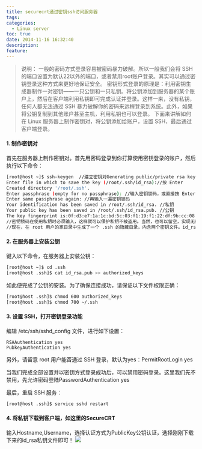 ```yaml
---
title: securecrt通过密钥ssh访问服务器
tags:
categories:
  - Linux server
toc: true
date: 2014-11-16 16:32:40
description:
feature:
---
```


>说明：
一般的密码方式登录容易被密码暴力破解。所以一般我们会将 SSH 的端口设置为默认22以外的端口，或者禁用root账户登录。其实可以通过密钥登录这种方式来更好地保证安全。
密钥形式登录的原理是：利用密钥生成器制作一对密钥——一只公钥和一只私钥。将公钥添加到服务器的某个账户上，然后在客户端利用私钥即可完成认证并登录。这样一来，没有私钥，任何人都无法通过 SSH 暴力破解你的密码来远程登录到系统。此外，如果将公钥复制到其他账户甚至主机，利用私钥也可以登录。
下面来讲解如何在 Linux 服务器上制作密钥对，将公钥添加给账户，设置 SSH，最后通过客户端登录。

#### 1. 制作密钥对
首先在服务器上制作密钥对。首先用密码登录到你打算使用密钥登录的账户，然后执行以下命令：
``` bash
[root@host ~]$ ssh-keygen  //建立密钥对Generating public/private rsa key pair.
Enter file in which to save the key (/root/.ssh/id_rsa)://按 Enter
Created directory '/root/.ssh'.
Enter passphrase (empty for no passphrase): //输入密钥锁码，或直接按 Enter 留空
Enter same passphrase again: //再输入一遍密钥锁码
Your identification has been saved in /root/.ssh/id_rsa. //私钥
Your public key has been saved in /root/.ssh/id_rsa.pub. //公钥
The key fingerprint is:0f:d3:e7:1a:1c:bd:5c:03:f1:19:f1:22:df:9b:cc:08 root@host
//密钥锁码在使用私钥时必须输入，这样就可以保护私钥不被盗用。当然，也可以留空，实现无密码登录。
//现在，在 root 用户的家目录中生成了一个 .ssh 的隐藏目录，内含两个密钥文件。id_rsa 为私钥，id_rsa.pub 为公钥。
```


#### 2. 在服务器上安装公钥
键入以下命令，在服务器上安装公钥：
``` bash
[root@host ~]$ cd .ssh
[root@host .ssh]$ cat id_rsa.pub >> authorized_keys
```
如此便完成了公钥的安装。为了确保连接成功，请保证以下文件权限正确：
``` bash
[root@host .ssh]$ chmod 600 authorized_keys
[root@host .ssh]$ chmod 700 ~/.ssh
```

#### 3. 设置 SSH，打开密钥登录功能
编辑 /etc/ssh/sshd_config 文件，进行如下设置：
```
RSAAuthentication yes
PubkeyAuthentication yes
```
另外，请留意 root 用户能否通过 SSH 登录，默认为yes：PermitRootLogin yes

当我们完成全部设置并以密钥方式登录成功后，可以禁用密码登录。这里我们先不禁用，先允许密码登陆PasswordAuthentication yes

最后，重启 SSH 服务：
``` bash
[root@host .ssh]$ service sshd restart
```


#### 4. 将私钥下载到客户端，如这里的SecureCRT
输入Hostname,Username，选择认证方式为PublicKey公钥认证，选择刚刚下载下来的id_rsa私钥文件即可！
![](http://static.coolnull.com/wp-content/uploads/2014/11/securecrt1.jpg)
